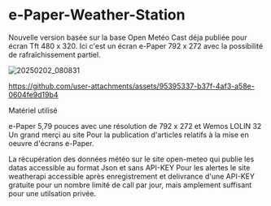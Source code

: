 # e-Paper-Weather-Station

Nouvelle version basée sur la base Open Metéo Cast déja publiée pour écran Tft 480 x 320.
Ici c'est un écran e-Paper 792 x 272 avec la possibilité de rafraîchissement partiel.

![20250202_080831](https://github.com/user-attachments/assets/2d5db50a-844e-4ad5-a21f-0a30ed620f86)


https://github.com/user-attachments/assets/95395337-b37f-4af3-a58e-0604fe9d19b4


Matériel utilisé

e-Paper 5,79 pouces avec une résolution de 792 x 272 et Wemos LOLIN 32
Un grand merçi au site [
](https://www.makerguides.com/lighting-displays/)
Pour la publication d'articles relatifs à la mise en oeuvre d'écrans e-Paper.

La récupération des données météo sur le site open-meteo qui publie les datas accessible au format Json et sans API-KEY
Pour les alertes le site weatherapi accessible après enregistrement et delivrance d'une API-KEY gratuite pour un nombre limité de call par jour, mais amplement suffisant pour une utilsation privée.

